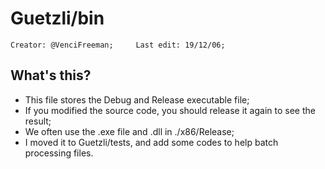 # Guetzli/bin

```
Creator: @VenciFreeman;		Last edit: 19/12/06;
```

## What's this?

- This file stores the Debug and Release executable file;
- If you modified the source code, you should release it again to see the result;
- We often use the .exe file and .dll in ./x86/Release;
- I moved it to Guetzli/tests, and add some codes to help batch processing files.